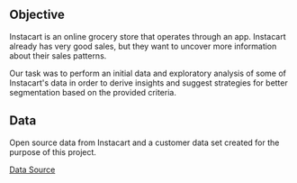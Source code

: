 ## Objective
Instacart is an online grocery store that operates through an app. Instacart already has very good sales, but they want to uncover more information about their sales patterns.

Our task was to perform an initial data and exploratory analysis of some of Instacart's data in order to derive insights and suggest strategies for better segmentation based on the provided criteria.

## Data
Open source data from Instacart and a customer data set created for the purpose of this project.

<a href='https://www.instacart.com/datasets/grocery-shopping-2017'>Data Source</a>
